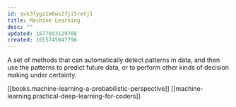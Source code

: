 ```yaml
---
id: qvk3fygz1m6ws2fji5retj1
title: Machine Learning
desc: ""
updated: 1677043129708
created: 1655745047796
---
```


A set of methods that can automatically detect patterns in data, and then use the patterns to predict future data, or to perform other kinds of decision making under certainty.

[[books.machine-learning-a-probabilistic-perspective]]
[[machine-learning.practical-deep-learning-for-coders]]
